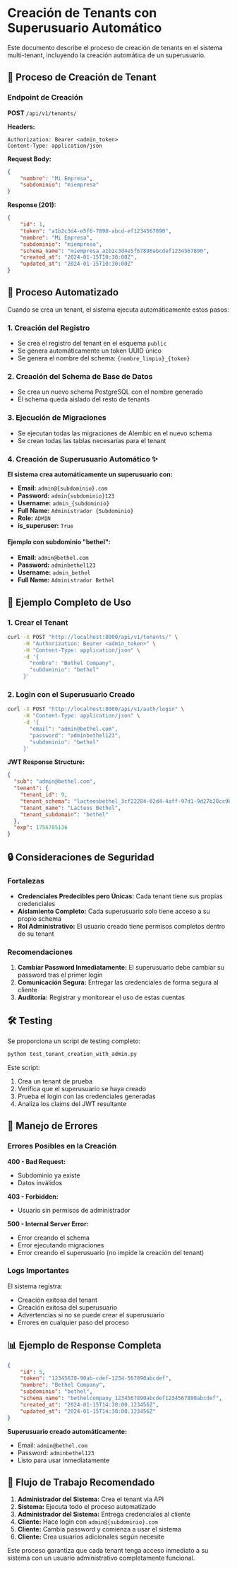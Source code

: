 # Creación de Tenants con Superusuario Automático

Este documento describe el proceso de creación de tenants en el sistema multi-tenant, incluyendo la creación automática de un superusuario.

## 🏢 Proceso de Creación de Tenant

### Endpoint de Creación

**POST** `/api/v1/tenants/`

**Headers:**
```
Authorization: Bearer <admin_token>
Content-Type: application/json
```

**Request Body:**
```json
{
    "nombre": "Mi Empresa",
    "subdominio": "miempresa"
}
```

**Response (201):**
```json
{
    "id": 1,
    "token": "a1b2c3d4-e5f6-7890-abcd-ef1234567890",
    "nombre": "Mi Empresa",
    "subdominio": "miempresa", 
    "schema_name": "miempresa_a1b2c3d4e5f67890abcdef1234567890",
    "created_at": "2024-01-15T10:30:00Z",
    "updated_at": "2024-01-15T10:30:00Z"
}
```

## 🔄 Proceso Automatizado

Cuando se crea un tenant, el sistema ejecuta automáticamente estos pasos:

### 1. Creación del Registro
- Se crea el registro del tenant en el esquema `public`
- Se genera automáticamente un token UUID único
- Se genera el nombre del schema: `{nombre_limpio}_{token}`

### 2. Creación del Schema de Base de Datos
- Se crea un nuevo schema PostgreSQL con el nombre generado
- El schema queda aislado del resto de tenants

### 3. Ejecución de Migraciones
- Se ejecutan todas las migraciones de Alembic en el nuevo schema
- Se crean todas las tablas necesarias para el tenant

### 4. Creación de Superusuario Automático ✨

**El sistema crea automáticamente un superusuario con:**

- **Email:** `admin@{subdominio}.com`
- **Password:** `admin{subdominio}123`
- **Username:** `admin_{subdominio}`
- **Full Name:** `Administrador {Subdominio}`
- **Role:** `ADMIN`
- **is_superuser:** `True`

#### Ejemplo con subdominio "bethel":
- **Email:** `admin@bethel.com`
- **Password:** `adminbethel123`
- **Username:** `admin_bethel`
- **Full Name:** `Administrador Bethel`

## 📝 Ejemplo Completo de Uso

### 1. Crear el Tenant

```bash
curl -X POST "http://localhost:8000/api/v1/tenants/" \
     -H "Authorization: Bearer <admin_token>" \
     -H "Content-Type: application/json" \
     -d '{
       "nombre": "Bethel Company",
       "subdominio": "bethel"
     }'
```

### 2. Login con el Superusuario Creado

```bash
curl -X POST "http://localhost:8000/api/v1/auth/login" \
     -H "Content-Type: application/json" \
     -d '{
       "email": "admin@bethel.com",
       "password": "adminbethel123",
       "subdominio": "bethel"
     }'
```

**JWT Response Structure:**
```json
{
  "sub": "admin@bethel.com",
  "tenant": {
    "tenant_id": 9,
    "tenant_schema": "lacteosbethel_3cf22284-02d4-4aff-97d1-9d27b28cc9b4",
    "tenant_name": "Lacteos Bethel",
    "tenant_subdomain": "bethel"
  },
  "exp": 1756705136
}
```

## 🔒 Consideraciones de Seguridad

### Fortalezas
- **Credenciales Predecibles pero Únicas:** Cada tenant tiene sus propias credenciales
- **Aislamiento Completo:** Cada superusuario solo tiene acceso a su propio schema
- **Rol Administrativo:** El usuario creado tiene permisos completos dentro de su tenant

### Recomendaciones
1. **Cambiar Password Inmediatamente:** El superusuario debe cambiar su password tras el primer login
2. **Comunicación Segura:** Entregar las credenciales de forma segura al cliente
3. **Auditoría:** Registrar y monitorear el uso de estas cuentas

## 🛠️ Testing

Se proporciona un script de testing completo:

```bash
python test_tenant_creation_with_admin.py
```

Este script:
1. Crea un tenant de prueba
2. Verifica que el superusuario se haya creado
3. Prueba el login con las credenciales generadas
4. Analiza los claims del JWT resultante

## 🚨 Manejo de Errores

### Errores Posibles en la Creación

**400 - Bad Request:**
- Subdominio ya existe
- Datos inválidos

**403 - Forbidden:**
- Usuario sin permisos de administrador

**500 - Internal Server Error:**
- Error creando el schema
- Error ejecutando migraciones
- Error creando el superusuario (no impide la creación del tenant)

### Logs Importantes

El sistema registra:
- Creación exitosa del tenant
- Creación exitosa del superusuario
- Advertencias si no se puede crear el superusuario
- Errores en cualquier paso del proceso

## 📊 Ejemplo de Response Completa

```json
{
    "id": 5,
    "token": "12345678-90ab-cdef-1234-567890abcdef",
    "nombre": "Bethel Company",
    "subdominio": "bethel",
    "schema_name": "bethelcompany_1234567890abcdef1234567890abcdef",
    "created_at": "2024-01-15T14:30:00.123456Z",
    "updated_at": "2024-01-15T14:30:00.123456Z"
}
```

**Superusuario creado automáticamente:**
- Email: `admin@bethel.com`
- Password: `adminbethel123`
- Listo para usar inmediatamente

## 🔄 Flujo de Trabajo Recomendado

1. **Administrador del Sistema:** Crea el tenant via API
2. **Sistema:** Ejecuta todo el proceso automatizado
3. **Administrador del Sistema:** Entrega credenciales al cliente
4. **Cliente:** Hace login con `admin@{subdominio}.com`
5. **Cliente:** Cambia password y comienza a usar el sistema
6. **Cliente:** Crea usuarios adicionales según necesite

Este proceso garantiza que cada tenant tenga acceso inmediato a su sistema con un usuario administrativo completamente funcional.
